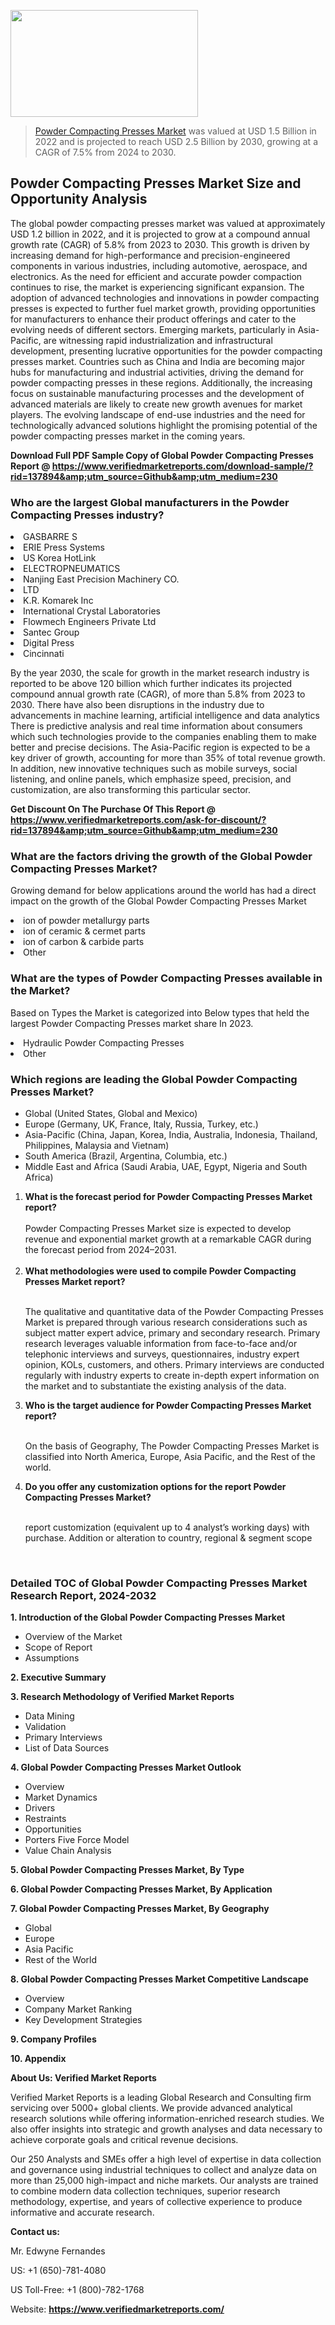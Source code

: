 <img src="https://ffe5etoiles.com/wp-content/uploads/2024/12/MST1-300x171.png" alt="" width="300" height="171" class="alignnone size-medium wp-image-20088" /><blockquote><p><p><a href="https://www.verifiedmarketreports.com/download-sample/?rid=137894&utm_source=Github&utm_medium=230" target="_blank">Powder Compacting Presses Market</a> was valued at USD 1.5 Billion in 2022 and is projected to reach USD 2.5 Billion by 2030, growing at a CAGR of 7.5% from 2024 to 2030.</p></blockquote><p><h2>Powder Compacting Presses Market Size and Opportunity Analysis</h2> The global powder compacting presses market was valued at approximately USD 1.2 billion in 2022, and it is projected to grow at a compound annual growth rate (CAGR) of 5.8% from 2023 to 2030. This growth is driven by increasing demand for high-performance and precision-engineered components in various industries, including automotive, aerospace, and electronics. As the need for efficient and accurate powder compaction continues to rise, the market is experiencing significant expansion. The adoption of advanced technologies and innovations in powder compacting presses is expected to further fuel market growth, providing opportunities for manufacturers to enhance their product offerings and cater to the evolving needs of different sectors. Emerging markets, particularly in Asia-Pacific, are witnessing rapid industrialization and infrastructural development, presenting lucrative opportunities for the powder compacting presses market. Countries such as China and India are becoming major hubs for manufacturing and industrial activities, driving the demand for powder compacting presses in these regions. Additionally, the increasing focus on sustainable manufacturing processes and the development of advanced materials are likely to create new growth avenues for market players. The evolving landscape of end-use industries and the need for technologically advanced solutions highlight the promising potential of the powder compacting presses market in the coming years. </p><p class=""><strong>Download Full PDF Sample Copy of Global Powder Compacting Presses Report @ <a href="https://www.verifiedmarketreports.com/download-sample/?rid=137894&amp;utm_source=Github&amp;utm_medium=230" target="_blank">https://www.verifiedmarketreports.com/download-sample/?rid=137894&amp;utm_source=Github&amp;utm_medium=230</a></strong></p><h3 id="" class="">Who are the largest Global manufacturers in the Powder Compacting Presses industry?</h3><p><li>GASBARRE S</li><li> ERIE Press Systems</li><li> US Korea HotLink</li><li> ELECTROPNEUMATICS</li><li> Nanjing East Precision Machinery CO.</li><li>LTD</li><li> K.R. Komarek Inc</li><li> International Crystal Laboratories</li><li> Flowmech Engineers Private Ltd</li><li> Santec Group</li><li> Digital Press</li><li> Cincinnati</li></p><div class=""><div class="" dir="" data-message-author-role="" data-message-id="" data-message-model-slug=""><div class=""><div class=""><div class=""><div class="" dir="" data-message-author-role="" data-message-id="" data-message-model-slug=""><div class=""><div class=""><p>By the year 2030, the scale for growth in the market research industry is reported to be above 120 billion which further indicates its projected compound annual growth rate (CAGR), of more than 5.8% from 2023 to 2030. There have also been disruptions in the industry due to advancements in machine learning, artificial intelligence and data analytics There is predictive analysis and real time information about consumers which such technologies provide to the companies enabling them to make better and precise decisions. The Asia-Pacific region is expected to be a key driver of growth, accounting for more than 35% of total revenue growth. In addition, new innovative techniques such as mobile surveys, social listening, and online panels, which emphasize speed, precision, and customization, are also transforming this particular sector.</p><p><strong>Get Discount On The Purchase Of This Report @&nbsp; <a href="https://www.verifiedmarketreports.com/ask-for-discount/?rid=137894&amp;utm_source=Github&amp;utm_medium=230" target="_blank">https://www.verifiedmarketreports.com/ask-for-discount/?rid=137894&amp;utm_source=Github&amp;utm_medium=230</a></strong></p></div></div></div></div></div></div></div></div><h3 id="" class="">What are the factors driving the growth of the Global Powder Compacting Presses Market?</h3><p id="" class="">Growing demand for below applications around the world has had a direct impact on the growth of the Global Powder Compacting Presses Market</p><p id="" class=""><li>ion of powder metallurgy parts</li><li> ion of ceramic & cermet parts</li><li> ion of carbon & carbide parts</li><li> Other</li></p><h3 id="" class="">What are the types of Powder Compacting Presses available in the Market?</h3><p id="" class="">Based on Types the Market is categorized into Below types that held the largest Powder Compacting Presses market share In 2023.</p><p id="" class=""><li>Hydraulic Powder Compacting Presses</li><li> Other</li></p><h3 id="" class="">Which regions are leading the Global Powder Compacting Presses Market?</h3><ul><li>Global (United States, Global and Mexico)</li><li>Europe (Germany, UK, France, Italy, Russia, Turkey, etc.)</li><li>Asia-Pacific (China, Japan, Korea, India, Australia, Indonesia, Thailand, Philippines, Malaysia and Vietnam)</li><li>South America (Brazil, Argentina, Columbia, etc.)</li><li>Middle East and Africa (Saudi Arabia, UAE, Egypt, Nigeria and South Africa)</li></ul><p><ol><li><strong>What is the forecast period for Powder Compacting Presses Market report?<br /></strong><br /><span data-sheets-root="1" data-sheets-value="{&quot;1&quot;:2,&quot;2&quot;:&quot;XXXX size is expected to develop revenue and exponential market growth at a remarkable CAGR during the forecast period from 2024&ndash;2030.&quot;}" data-sheets-userformat="{&quot;2&quot;:12674,&quot;4&quot;:{&quot;1&quot;:2,&quot;2&quot;:16776960},&quot;10&quot;:2,&quot;11&quot;:0,&quot;15&quot;:&quot;Arial&quot;,&quot;16&quot;:12}">Powder Compacting Presses Market size is expected to develop revenue and exponential market growth at a remarkable CAGR during the forecast period from 2024&ndash;2031.</span><br /><br /></li><li><strong>What methodologies were used to compile Powder Compacting Presses Market report?<br /><br /></strong><p>The qualitative and quantitative data of the&nbsp;Powder Compacting Presses Market is prepared through various research considerations such as subject matter expert advice, primary and secondary research. Primary research leverages valuable information from face-to-face and/or telephonic interviews and surveys, questionnaires, industry expert opinion, KOLs, customers, and others. Primary interviews are conducted regularly with industry experts to create in-depth expert information on the market and to substantiate the existing analysis of the data.&nbsp;</p></li><li><strong>Who is the target audience for Powder Compacting Presses Market report?<br /><br /></strong><p>On the basis of Geography, The&nbsp;Powder Compacting Presses Market is classified into North America, Europe, Asia Pacific, and the Rest of the world.</p></li><li><strong>Do you offer any customization options for the report Powder Compacting Presses Market?<br /><br /></strong><p>report customization (equivalent up to 4 analyst&rsquo;s working days) with purchase. Addition or alteration to country, regional &amp; segment scope</p><p>&nbsp;</p></li></ol></p><h3 id="" class="">Detailed TOC of Global Powder Compacting Presses Market Research Report, 2024-2032</h3><p id="" class=""><strong>1. Introduction of the Global Powder Compacting Presses Market</strong></p><ul><li>Overview of the Market</li><li>Scope of Report</li><li>Assumptions</li></ul><p id="" class=""><strong>2. Executive Summary</strong></p><p id="" class=""><strong>3. Research Methodology of&nbsp;Verified Market Reports</strong></p><ul><li>Data Mining</li><li>Validation</li><li>Primary Interviews</li><li>List of Data Sources</li></ul><p id="" class=""><strong>4. Global Powder Compacting Presses Market Outlook</strong></p><ul><li>Overview</li><li>Market Dynamics</li><li>Drivers</li><li>Restraints</li><li>Opportunities</li><li>Porters Five Force Model</li><li>Value Chain Analysis</li></ul><p id="" class=""><strong>5. Global Powder Compacting Presses Market, By&nbsp;Type</strong></p><p id="" class=""><strong>6. Global Powder Compacting Presses Market, By Application</strong></p><p id="" class=""><strong>7. Global Powder Compacting Presses Market, By Geography</strong></p><ul><li>Global</li><li>Europe</li><li>Asia Pacific</li><li>Rest of the World</li></ul><p id="" class=""><strong>8. Global Powder Compacting Presses Market Competitive Landscape</strong></p><ul><li>Overview</li><li>Company Market Ranking</li><li>Key Development Strategies</li></ul><p id="" class=""><strong>9. Company Profiles</strong></p><p id="" class=""><strong>10. Appendix</strong></p><p id="" class=""><strong>About Us: Verified Market Reports</strong></p><p id="" class="">Verified Market Reports is a leading Global Research and Consulting firm servicing over 5000+ global clients. We provide advanced analytical research solutions while offering information-enriched research studies. We also offer insights into strategic and growth analyses and data necessary to achieve corporate goals and critical revenue decisions.</p><p id="" class="">Our 250 Analysts and SMEs offer a high level of expertise in data collection and governance using industrial techniques to collect and analyze data on more than 25,000 high-impact and niche markets. Our analysts are trained to combine modern data collection techniques, superior research methodology, expertise, and years of collective experience to produce informative and accurate research.</p><p id="" class=""><strong>Contact us:</strong></p><p id="" class="">Mr. Edwyne Fernandes</p><p id="" class="">US: +1 (650)-781-4080</p><p id="" class="">US Toll-Free: +1 (800)-782-1768</p><p id="" class="">Website: <a target="" data-test-app-aware-link=""><strong>https://www.verifiedmarketreports.com/</strong></a></p>

